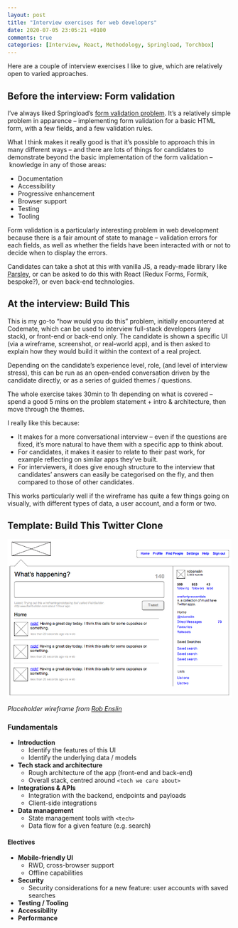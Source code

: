 ```yaml
---
layout: post
title: "Interview exercises for web developers"
date: 2020-07-05 23:05:21 +0100
comments: true
categories: [Interview, React, Methodology, Springload, Torchbox]
---
```


Here are a couple of interview exercises I like to give, which are relatively open to varied approaches.

<!-- more -->

## Before the interview: Form validation

I’ve always liked Springload’s [form validation problem](https://github.com/springload/form-validation-problem). It’s a relatively simple problem in apparence – implementing form validation for a basic HTML form, with a few fields, and a few validation rules.

What I think makes it really good is that it’s possible to approach this in many different ways – and there are lots of things for candidates to demonstrate beyond the basic implementation of the form validation – knowledge in any of those areas:

- Documentation
- Accessibility
- Progressive enhancement
- Browser support
- Testing
- Tooling

Form validation is a particularly interesting problem in web development because there is a fair amount of state to manage – validation errors for each fields, as well as whether the fields have been interacted with or not to decide when to display the errors.

Candidates can take a shot at this with vanilla JS, a ready-made library like [Parsley](https://parsleyjs.org/), or can be asked to do this with React (Redux Forms, Formik, bespoke?), or even back-end technologies.

## At the interview: Build This

This is my go-to “how would you do this” problem, initially encountered at Codemate, which can be used to interview full-stack developers (any stack), or front-end or back-end only. The candidate is shown a specific UI (via a wireframe, screenshot, or real-world app), and is then asked to explain how they would build it within the context of a real project.

Depending on the candidate’s experience level, role, (and level of interview stress), this can be run as an open-ended conversation driven by the candidate directly, or as a series of guided themes / questions.

The whole exercise takes 30min to 1h depending on what is covered – spend a good 5 mins on the problem statement + intro & architecture, then move through the themes.

I really like this because:

- It makes for a more conversational interview – even if the questions are fixed, it’s more natural to have them with a specific app to think about.
- For candidates, it makes it easier to relate to their past work, for example reflecting on similar apps they’ve built.
- For interviewers, it does give enough structure to the interview that candidates’ answers can easily be categorised on the fly, and then compared to those of other candidates.

This works particularly well if the wireframe has quite a few things going on visually, with different types of data, a user account, and a form or two.

## Template: Build This Twitter Clone

![Wireframe of a Twitter clone, showing a logged-in user’s timeline, with few tweets, a form to post a new tweet, and the user’s profile details](/images/blog/interview-exercises-for-web-developers/twitter-wireframe.png)

_Placeholder wireframe from [Rob Enslin](https://www.flickr.com/photos/doos/4689874175/in/photostream/)_

### Fundamentals

- **Introduction**
  - Identify the features of this UI
  - Identify the underlying data / models
- **Tech stack and architecture**
  - Rough architecture of the app (front-end and back-end)
  - Overall stack, centred around `<tech we care about>`
- **Integrations & APIs**
  - Integration with the backend, endpoints and payloads
  - Client-side integrations
- **Data management**
  - State management tools with `<tech>`
  - Data flow for a given feature (e.g. search)

#### Electives

- **Mobile-friendly UI**
  - RWD, cross-browser support
  - Offline capabilities
- **Security**
  - Security considerations for a new feature: user accounts with saved searches
- **Testing / Tooling**
- **Accessibility**
- **Performance**
